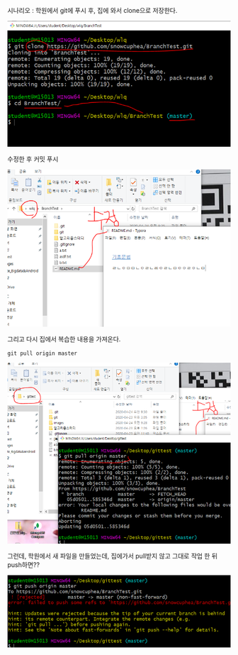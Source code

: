 시나리오 : 학원에서 git에 푸시 후, 집에 와서 clone으로 저장한다. 

![image-20200424092713434](images/image-20200424092713434.png)



수정한 후 커밋 푸시

![image-20200424092843100](images/image-20200424092843100.png)



그리고 다시 집에서 복습한 내용을 가져온다.



```
git pull origin master
```

![image-20200424093043460](images/image-20200424093043460.png)





그런데, 학원에서 새 파일을 만들었는데, 집에가서 pull받지 않고 그대로 작업 한 뒤 push하면??

![image-20200424093428672](images/image-20200424093428672.png)